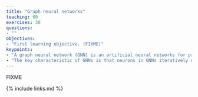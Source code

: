 ```yaml
---
title: "Graph neural networks"
teaching: 60
exercises: 30
questions:
- ""
objectives:
- "First learning objective. (FIXME)"
keypoints:
- "A graph neural network (GNN) is an artificial neural networks for processing data that can be represented as graphs."
- "The key characteristic of GNNs is that neurons in GNNs iteratively update their representations by exchanging information with their neighbors."
---
```

FIXME

{% include links.md %}
